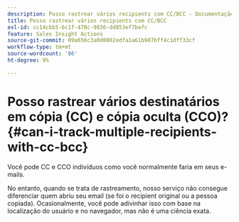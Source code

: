 ```yaml
---
description: Posso rastrear vários recipients com CC/BCC - Documentação do Marketo - Documentação do produto
title: Posso rastrear vários recipients com CC/BCC
exl-id: cc14cbb5-6c1f-470c-9836-dd853ef7befc
feature: Sales Insight Actions
source-git-commit: 09a656c3a0d0002edfa1a61b987bff4c1dff33cf
workflow-type: tm+mt
source-wordcount: '86'
ht-degree: 9%

---
```


# Posso rastrear vários destinatários em cópia (CC) e cópia oculta (CCO)? {#can-i-track-multiple-recipients-with-cc-bcc}

Você pode CC e CCO indivíduos como você normalmente faria em seus e-mails.

No entanto, quando se trata de rastreamento, nosso serviço não consegue diferenciar quem abriu seu email (se foi o recipient original ou a pessoa copiada). Ocasionalmente, você pode adivinhar isso com base na localização do usuário e no navegador, mas não é uma ciência exata.
